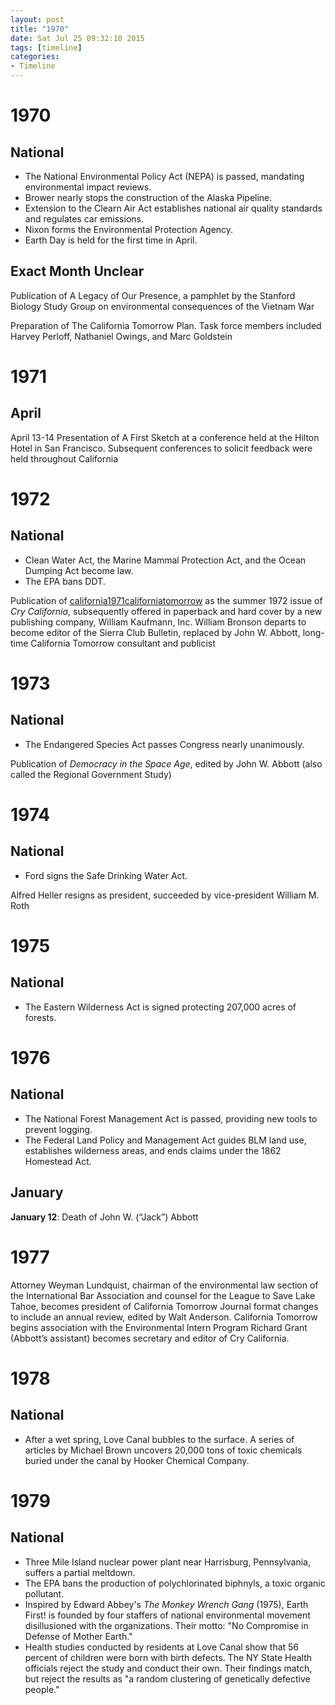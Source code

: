 ```yaml
---
layout: post
title: "1970"
date: Sat Jul 25 09:32:10 2015
tags: [timeline]
categories:
- Timeline
---
```


# 1970

## National

- The National Environmental Policy Act (NEPA) is passed, mandating environmental impact reviews.
- Brower nearly stops the construction of the Alaska Pipeline.
- Extension to the Clearn Air Act establishes national air quality standards and regulates car emissions.
- Nixon forms the Environmental Protection Agency.
- Earth Day is held for the first time in April.

## Exact Month Unclear

Publication of A Legacy of Our Presence, a pamphlet by the Stanford Biology Study Group on environmental consequences of the Vietnam War

Preparation of The California Tomorrow Plan. Task force members included Harvey Perloff, Nathaniel Owings, and Marc Goldstein

# 1971

## April

April 13-14 Presentation of A First Sketch at a conference held at the Hilton Hotel in San Francisco. Subsequent conferences to solicit feedback were held throughout California

# 1972

## National

- Clean Water Act, the Marine Mammal Protection Act, and the Ocean Dumping Act become law.
- The EPA bans DDT.

Publication of [california1971californiatomorrow]() as the summer 1972 issue of *Cry California*, subsequently offered in paperback and hard cover by a new publishing company, William Kaufmann, Inc. William Bronson departs to become editor of the Sierra Club Bulletin, replaced by John W. Abbott, long-time California Tomorrow consultant and publicist

# 1973

## National

- The Endangered Species Act passes Congress nearly unanimously.

Publication of *Democracy in the Space Age*, edited by John W. Abbott (also called the Regional Government Study)

# 1974

## National

- Ford signs the Safe Drinking Water Act.

Alfred Heller resigns as president, succeeded by vice-president William M. Roth

# 1975

## National

- The Eastern Wilderness Act is signed protecting 207,000 acres of forests.

# 1976

## National

- The National Forest Management Act is passed, providing new tools to prevent logging.
- The Federal Land Policy and Management Act guides BLM land use, establishes wilderness areas, and ends claims under the 1862 Homestead Act.

## January

**January 12**: Death of John W. (“Jack”) Abbott

# 1977

Attorney Weyman Lundquist, chairman of the environmental law section of the International Bar Association and counsel for the League to Save Lake Tahoe, becomes president of California Tomorrow Journal format changes to include an annual review, edited by Walt Anderson. California Tomorrow begins association with the Environmental Intern Program Richard Grant (Abbott’s assistant) becomes secretary and editor of Cry California.

# 1978

## National

- After a wet spring, Love Canal bubbles to the surface. A series of articles by Michael Brown uncovers 20,000 tons of toxic chemicals buried under the canal by Hooker Chemical Company.

# 1979

## National

- Three Mile Island nuclear power plant near Harrisburg, Pennsylvania, suffers a partial meltdown.
- The EPA bans the production of polychlorinated biphnyls, a toxic organic pollutant.
- Inspired by Edward Abbey's *The Monkey Wrench Gang* (1975), Earth First! is founded by four staffers of national environmental movement disillusioned with the organizations. Their motto: "No Compromise in Defense of Mother Earth."
- Health studies conducted by residents at Love Canal show that 56 percent of children were born with birth defects. The NY State Health officials reject the study and conduct their own. Their findings match, but reject the results as "a random clustering of genetically defective people."


